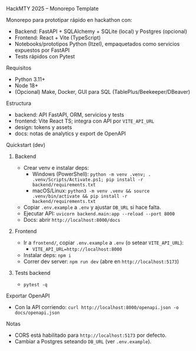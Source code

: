 HackMTY 2025 – Monorepo Template

Monorepo para prototipar rápido en hackathon con:
- Backend: FastAPI + SQLAlchemy + SQLite (local) y Postgres (opcional)
- Frontend: React + Vite (TypeScript)
- Notebooks/prototipos Python (Itzel), empaquetados como servicios expuestos por FastAPI
- Tests rápidos con Pytest

Requisitos
- Python 3.11+
- Node 18+
- (Opcional) Make, Docker, GUI para SQL (TablePlus/Beekeeper/DBeaver)

Estructura
- backend: API FastAPI, ORM, servicios y tests
- frontend: Vite React TS; integra con API por `VITE_API_URL`
- design: tokens y assets
- docs: notas de analytics y export de OpenAPI

Quickstart (dev)
1) Backend
   - Crear venv e instalar deps:
     - Windows (PowerShell): `python -m venv .venv; . .venv/Scripts/Activate.ps1; pip install -r backend/requirements.txt`
     - macOS/Linux: `python3 -m venv .venv && source .venv/bin/activate && pip install -r backend/requirements.txt`
   - Copiar `.env.example` a `.env` y ajustar `DB_URL` si hace falta.
   - Ejecutar API: `uvicorn backend.main:app --reload --port 8000`
   - Docs: abrir `http://localhost:8000/docs`

2) Frontend
   - Ir a `frontend/`, copiar `.env.example` a `.env` (o setear `VITE_API_URL`):
     - `VITE_API_URL=http://localhost:8000`
   - Instalar deps: `npm i`
   - Correr dev server: `npm run dev` (abre en `http://localhost:5173`)

3) Tests backend
   - `pytest -q`

Exportar OpenAPI
- Con la API corriendo: `curl http://localhost:8000/openapi.json -o docs/openapi.json`

Notas
- CORS está habilitado para `http://localhost:5173` por defecto.
- Cambiar a Postgres seteando `DB_URL` (ver `.env.example`).

